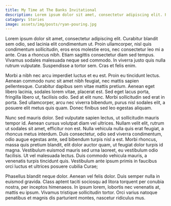 ```yaml
---
title: My Time at The Banks Invitational
description: Lorem ipsum dolor sit amet, consectetur adipiscing elit. Proin vulputate, augue a vestibulum auctor, tellus mauris vehicula elit, id rutrum orci turpis non arcu...
catagory: Stories
image: assets/img/posts/ryan-pouring.jpg
---
```



Lorem ipsum dolor sit amet, consectetur adipiscing elit. Curabitur blandit sem odio, sed lacinia elit condimentum ut. Proin ullamcorper, nisl quis condimentum sollicitudin, eros eros molestie eros, nec consectetur leo mi a ante. Cras a rhoncus nibh. Etiam sagittis consectetur diam sed tempus. Vivamus sodales malesuada neque sed commodo. In viverra justo quis nulla rutrum vulputate. Suspendisse a tortor sem. Cras et felis enim. 

Morbi a nibh nec arcu imperdiet luctus et eu est. Proin eu tincidunt lectus. Aenean commodo nunc sit amet nibh feugiat, nec mattis sapien pellentesque. Curabitur dapibus sem vitae mattis pretium. Aenean eget libero lacinia, sodales lorem vitae, placerat est. Sed eget lacus porta, fringilla libero ut, facilisis odio. Sed at elit nunc. Morbi sollicitudin sed erat in porta. Sed ullamcorper, arcu nec viverra bibendum, purus nisl sodales elit, a posuere elit metus quis quam. Donec finibus sed leo egestas aliquam.

Nunc sed mauris dolor. Sed vulputate sapien lectus, ut sollicitudin mauris tempor id. Aenean cursus volutpat diam vel ultrices. Nullam velit elit, rutrum ut sodales sit amet, efficitur non est. Nulla vehicula nulla quis erat feugiat, a rhoncus metus interdum. Duis consectetur, odio sed viverra condimentum, odio augue egestas ante, sed bibendum turpis nisl a est. Morbi rhoncus, massa quis pretium blandit, elit dolor auctor quam, ut feugiat dolor turpis id magna. Vestibulum euismod mauris sed urna laoreet, eu vestibulum odio facilisis. Ut vel malesuada lectus. Duis commodo vehicula mauris, a venenatis turpis tincidunt quis. Vestibulum ante ipsum primis in faucibus orci luctus et ultrices posuere cubilia Curae;

Phasellus blandit neque dolor. Aenean vel felis dolor. Duis semper nulla in euismod gravida. Class aptent taciti sociosqu ad litora torquent per conubia nostra, per inceptos himenaeos. In ipsum lorem, lobortis nec venenatis at, mattis eu ipsum. Vivamus tristique sollicitudin tortor. Orci varius natoque penatibus et magnis dis parturient montes, nascetur ridiculus mus.